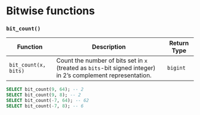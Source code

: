 # Bitwise functions

### **`bit_count()`**

| Function                    | Description                                                                                                                | Return Type |
|-----------------------------|----------------------------------------------------------------------------------------------------------------------------|-------------|
| `bit_count(x, bits)`        | Count the number of bits set in `x` (treated as `bits`-bit signed integer) in 2’s complement representation.                | `bigint`    |


```sql
SELECT bit_count(9, 64); -- 2
SELECT bit_count(9, 8); -- 2
SELECT bit_count(-7, 64); -- 62
SELECT bit_count(-7, 8); -- 6
```